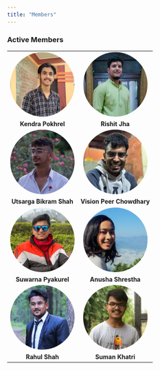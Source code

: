 ```yaml
---
title: "Members"
---
```


### Active Members
|                 |             |
| :-------------: | :-----------: |
| <img src="./images/kendra.png" style="width:150px;height:150px;border-radius:50%">   | <img src="./images/rishit.png" style="width:150px;height:150px;border-radius:50%">  |
| **Kendra Pokhrel**   |  **Rishit Jha**   |
| <img src="./images/utsarga.png" style="width:150px;height:150px;border-radius:50%">   | <img src="./images/vision.png" style="width:150px;height:150px;border-radius:50%">  |
| **Utsarga Bikram Shah**   |  **Vision Peer Chowdhary**   |
| <img src="./images/suwarna.png" style="width:150px;height:150px;border-radius:50%">   | <img src="./images/anusha.png" style="width:150px;height:150px;border-radius:50%">  |
| **Suwarna Pyakurel**   |  **Anusha Shrestha**   |
| <img src="./images/rahul.png" style="width:150px;height:150px;border-radius:50%">   | <img src="./images/suman.png" style="width:150px;height:150px;border-radius:50%">   |
| **Rahul Shah**   |  **Suman Khatri**  |
